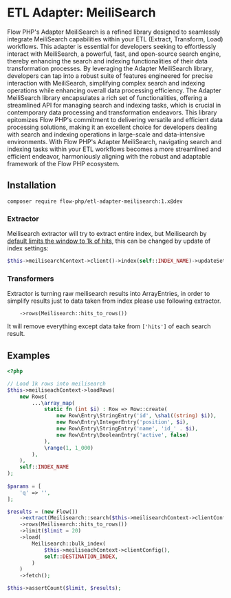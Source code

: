 # ETL Adapter: MeiliSearch

Flow PHP's Adapter MeiliSearch is a refined library designed to seamlessly integrate MeiliSearch capabilities within
your ETL (Extract, Transform, Load) workflows. This adapter is essential for developers seeking to effortlessly interact
with MeiliSearch, a powerful, fast, and open-source search engine, thereby enhancing the search and indexing
functionalities of their data transformation processes. By leveraging the Adapter MeiliSearch library, developers can
tap into a robust suite of features engineered for precise interaction with MeiliSearch, simplifying complex search and
indexing operations while enhancing overall data processing efficiency. The Adapter MeiliSearch library encapsulates a
rich set of functionalities, offering a streamlined API for managing search and indexing tasks, which is crucial in
contemporary data processing and transformation endeavors. This library epitomizes Flow PHP's commitment to delivering
versatile and efficient data processing solutions, making it an excellent choice for developers dealing with search and
indexing operations in large-scale and data-intensive environments. With Flow PHP's Adapter MeiliSearch, navigating
search and indexing tasks within your ETL workflows becomes a more streamlined and efficient endeavor, harmoniously
aligning with the robust and adaptable framework of the Flow PHP ecosystem.

## Installation

```
composer require flow-php/etl-adapter-meilisearch:1.x@dev
```

### Extractor

Meilisearch extractor will try to extract entire index, but Meilisearch by [default limits the window
to 1k of hits](https://www.meilisearch.com/docs/reference/api/settings#pagination), this can be changed by update
of index settings:
```php
$this->meilisearchContext->client()->index(self::INDEX_NAME)->updateSettings(['pagination' => ['maxTotalHits' => 10000]]);
```

### Transformers

Extractor is turning raw meilisearch results into ArrayEntries, 
in order to simplify results just to data taken from index please use following extractor.

```
    ->rows(Meilisearch::hits_to_rows())
```

It will remove everything except data take from `['hits']` of each search result. 

## Examples

```php 
<?php

// Load 1k rows into meilisearch
$this->meiliseachContext->loadRows(
    new Rows(
        ...\array_map(
            static fn (int $i) : Row => Row::create(
                new Row\Entry\StringEntry('id', \sha1((string) $i)),
                new Row\Entry\IntegerEntry('position', $i),
                new Row\Entry\StringEntry('name', 'id_' . $i),
                new Row\Entry\BooleanEntry('active', false)
            ),
            \range(1, 1_000)
        ),
    ),
    self::INDEX_NAME
);
 
$params = [
    'q' => '',
];

$results = (new Flow())
    ->extract(Meilisearch::search($this->meilisearchContext->clientConfig(), $params, self::INDEX_NAME))
    ->rows(Meilisearch::hits_to_rows())
    ->limit($limit = 20)
    ->load(
        Meilisearch::bulk_index(
            $this->meiliseachContext->clientConfig(),
            self::DESTINATION_INDEX,
        )
    )
    ->fetch();

$this->assertCount($limit, $results);

```
